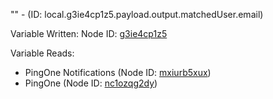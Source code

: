 "" - (ID: local.g3ie4cp1z5.payload.output.matchedUser.email)

Variable Written:
Node ID: [g3ie4cp1z5](../nodes/g3ie4cp1z5.md)

Variable Reads:
* PingOne Notifications (Node ID: [mxiurb5xux](../nodes/mxiurb5xux.md))
* PingOne (Node ID: [nc1ozqg2dy](../nodes/nc1ozqg2dy.md))
